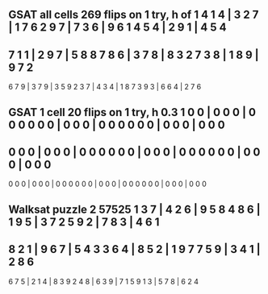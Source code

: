 
GSAT all cells 269 flips on 1 try, h of 1
4 1 4 | 3 2 7 | 1 7 6 
2 9 7 | 7 3 6 | 9 6 1 
4 5 4 | 2 9 1 | 4 5 4 
---------------------
7 1 1 | 2 9 7 | 5 8 8 
7 8 6 | 3 7 8 | 8 3 2 
7 3 8 | 1 8 9 | 9 7 2 
---------------------
6 7 9 | 3 7 9 | 3 5 9 
2 3 7 | 4 3 4 | 1 8 7 
3 9 3 | 6 6 4 | 2 7 6 

GSAT 1 cell 20 flips on 1 try, h 0.3
1 0 0 | 0 0 0 | 0 0 0 
0 0 0 | 0 0 0 | 0 0 0 
0 0 0 | 0 0 0 | 0 0 0 
---------------------
0 0 0 | 0 0 0 | 0 0 0 
0 0 0 | 0 0 0 | 0 0 0 
0 0 0 | 0 0 0 | 0 0 0 
---------------------
0 0 0 | 0 0 0 | 0 0 0 
0 0 0 | 0 0 0 | 0 0 0 
0 0 0 | 0 0 0 | 0 0 0

Walksat puzzle 2
57525
1 3 7 | 4 2 6 | 9 5 8 
4 8 6 | 1 9 5 | 3 7 2 
5 9 2 | 7 8 3 | 4 6 1 
---------------------
8 2 1 | 9 6 7 | 5 4 3 
3 6 4 | 8 5 2 | 1 9 7 
7 5 9 | 3 4 1 | 2 8 6 
---------------------
6 7 5 | 2 1 4 | 8 3 9 
2 4 8 | 6 3 9 | 7 1 5 
9 1 3 | 5 7 8 | 6 2 4 